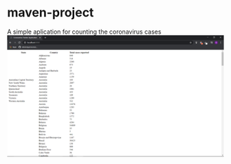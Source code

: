 # maven-project
A simple aplication for counting the coronavirus cases
![The interface before bootstrap](https://github.com/raduceaca1234/maven-project/blob/master/programInterface.png)
